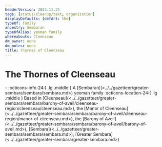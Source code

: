 ```yaml
---
headerVersion: 2023.11.25
tags: [status/cleanup/text, organization]
displayDefaults: {defArt: the}
typeOf: family
ancestry: Sembaran
typeOfAlias: yeoman family
whereabouts: Cleenseau
dm_owner: none
dm_notes: none
title: Thornes of Cleenseau
---
```

# The Thornes of Cleenseau
<div class="grid cards ext-narrow-margin ext-one-column" markdown>
-
   :octicons-info-24:{ .lg .middle } A [Sembaran](<../../gazetteer/greater-sembara/sembara/sembara.md>) yeoman family  
    :octicons-location-24:{ .lg .middle } Based in [Cleenseau](<../../gazetteer/greater-sembara/sembara/barony-of-aveil/cleenseau-region/cleenseau/cleenseau.md>), the [Manor of Cleenseau](<../../gazetteer/greater-sembara/sembara/barony-of-aveil/cleenseau-region/manor-of-cleenseau.md>), the [Barony of Aveil](<../../gazetteer/greater-sembara/sembara/barony-of-aveil/barony-of-aveil.md>), [Sembara](<../../gazetteer/greater-sembara/sembara/sembara.md>), [Greater Sembara](<../../gazetteer/greater-sembara/greater-sembara.md>)  
</div>




